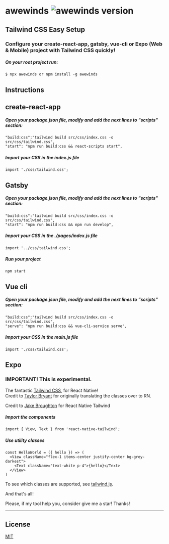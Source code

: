 # awewinds <img alt="awewinds version" src="https://img.shields.io/npm/v/awewinds.svg?style=flat-square&label=Version&labelColor=000000&color=3c6382">

## Tailwind CSS Easy Setup

### Configure your create-react-app, gatsby, vue-cli or Expo (Web & Mobile) project with Tailwind CSS quickly!

##### On your root project run:

```
$ npx awewinds or npm install -g awewinds
```

## Instructions

## create-react-app

##### Open your package.json file, modify and add the next lines to "scripts" section:

```shell
"build:css":"tailwind build src/css/index.css -o src/css/tailwind.css",
"start": "npm run build:css && react-scripts start",
```

##### Import your CSS in the index.js file

```shell
import './css/tailwind.css';
```

## Gatsby

##### Open your package.json file, modify and add the next lines to "scripts" section:

```shell
"build:css":"tailwind build src/css/index.css -o src/css/tailwind.css",
"start": "npm run build:css && npm run develop",
```

##### Import your CSS in the ./pages/index.js file

```shell
import '../css/tailwind.css';
```

##### Run your project

```shell
npm start
```

## Vue cli

##### Open your package.json file, modify and add the next lines to "scripts" section:

```shell
"build:css":"tailwind build src/css/index.css -o src/css/tailwind.css",
"serve": "npm run build:css && vue-cli-service serve",
```

##### Import your CSS in the main.js file

```
import './css/tailwind.css';
```

## Expo

### IMPORTANT! This is experimental.

The fantastic [Tailwind CSS](https://github.com/tailwindcss/tailwindcss), for React Native!  
Credit to [Taylor Bryant](https://github.com/taylorbryant/crna-tailwind) for originally translating the classes over to RN.

Credit to [Jake Broughton](https://github.com/MythicalFish/react-native-tailwind) for React Native Tailwind

##### Import the components

```shell
import { View, Text } from 'react-native-tailwind';
```

##### Use utility classes

```shell
const HelloWorld = ({ hello }) => (
  <View className="flex-1 items-center justify-center bg-grey-darkest">
    <Text className="text-white p-4">{hello}</Text>
  </View>
)
```

To see which classes are supported, see [tailwind.js](https://github.com/MythicalFish/react-native-tailwind/blob/master/src/lib/tailwind.js).

And that's all!

Please, if my tool help you, consider give me a star! Thanks!

---

## License

[MIT](https://github.com/AtilaDev/awewinds/blob/master/LICENSE)
